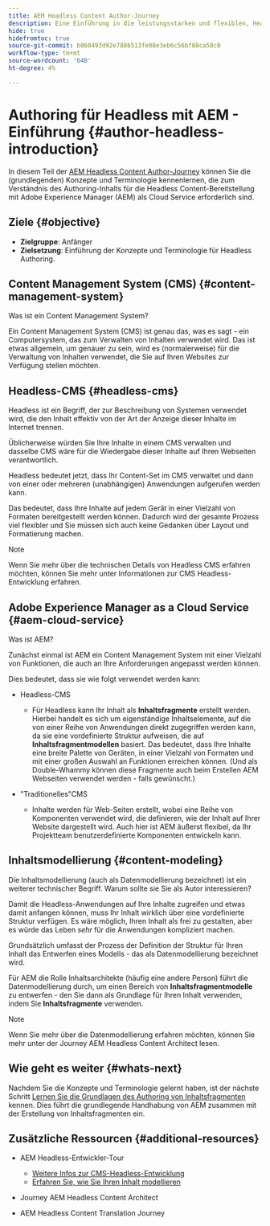 ```yaml
---
title: AEM Headless Content Author-Journey
description: Eine Einführung in die leistungsstarken und flexiblen, Headless-Funktionen von Adobe Experience Manager as a Cloud Service und die Erstellung von Inhalten für Ihr Projekt.
hide: true
hidefromtoc: true
source-git-commit: b860493d92e7886513fe08e3eb6c56bf88ca58c0
workflow-type: tm+mt
source-wordcount: '648'
ht-degree: 4%

---
```



# Authoring für Headless mit AEM - Einführung {#author-headless-introduction}

In diesem Teil der [AEM Headless Content Author-Journey](overview.md) können Sie die (grundlegenden) Konzepte und Terminologie kennenlernen, die zum Verständnis des Authoring-Inhalts für die Headless Content-Bereitstellung mit Adobe Experience Manager (AEM) als Cloud Service erforderlich sind.

## Ziele {#objective}

* **Zielgruppe**: Anfänger
* **Zielsetzung**: Einführung der Konzepte und Terminologie für Headless Authoring.

## Content Management System (CMS) {#content-management-system}

Was ist ein Content Management System?

Ein Content Management System (CMS) ist genau das, was es sagt - ein Computersystem, das zum Verwalten von Inhalten verwendet wird. Das ist etwas allgemein, um genauer zu sein, wird es (normalerweise) für die Verwaltung von Inhalten verwendet, die Sie auf Ihren Websites zur Verfügung stellen möchten.

## Headless-CMS {#headless-cms}

Headless ist ein Begriff, der zur Beschreibung von Systemen verwendet wird, die den Inhalt effektiv von der Art der Anzeige dieser Inhalte im Internet trennen.

Üblicherweise würden Sie Ihre Inhalte in einem CMS verwalten und dasselbe CMS wäre für die Wiedergabe dieser Inhalte auf Ihren Webseiten verantwortlich.

Headless bedeutet jetzt, dass Ihr Content-Set im CMS verwaltet und dann von einer oder mehreren (unabhängigen) Anwendungen aufgerufen werden kann.

Das bedeutet, dass Ihre Inhalte auf jedem Gerät in einer Vielzahl von Formaten bereitgestellt werden können. Dadurch wird der gesamte Prozess viel flexibler und Sie müssen sich auch keine Gedanken über Layout und Formatierung machen.

>[!NOTE]
>
>Wenn Sie mehr über die technischen Details von Headless CMS erfahren möchten, können Sie mehr unter Informationen zur CMS Headless-Entwicklung erfahren.

## Adobe Experience Manager as a Cloud Service {#aem-cloud-service}

Was ist AEM?

Zunächst einmal ist AEM ein Content Management System mit einer Vielzahl von Funktionen, die auch an Ihre Anforderungen angepasst werden können.

Dies bedeutet, dass sie wie folgt verwendet werden kann:

* Headless-CMS
   * Für Headless kann Ihr Inhalt als **Inhaltsfragmente** erstellt werden.
Hierbei handelt es sich um eigenständige Inhaltselemente, auf die von einer Reihe von Anwendungen direkt zugegriffen werden kann, da sie eine vordefinierte Struktur aufweisen, die auf **Inhaltsfragmentmodellen** basiert.
Das bedeutet, dass Ihre Inhalte eine breite Palette von Geräten, in einer Vielzahl von Formaten und mit einer großen Auswahl an Funktionen erreichen können.
(Und als Double-Whammy können diese Fragmente auch beim Erstellen AEM Webseiten verwendet werden - falls gewünscht.)

* &quot;Traditionelles&quot;CMS
   * Inhalte werden für Web-Seiten erstellt, wobei eine Reihe von Komponenten verwendet wird, die definieren, wie der Inhalt auf Ihrer Website dargestellt wird. Auch hier ist AEM äußerst flexibel, da Ihr Projektteam benutzerdefinierte Komponenten entwickeln kann.

## Inhaltsmodellierung {#content-modeling}

Die Inhaltsmodellierung (auch als Datenmodellierung bezeichnet) ist ein weiterer technischer Begriff. Warum sollte sie Sie als Autor interessieren?

Damit die Headless-Anwendungen auf Ihre Inhalte zugreifen und etwas damit anfangen können, muss Ihr Inhalt wirklich über eine vordefinierte Struktur verfügen. Es wäre möglich, Ihren Inhalt als frei zu gestalten, aber es würde das Leben *sehr* für die Anwendungen kompliziert machen.

Grundsätzlich umfasst der Prozess der Definition der Struktur für Ihren Inhalt das Entwerfen eines Modells - das als Datenmodellierung bezeichnet wird.

Für AEM die Rolle Inhaltsarchitekte (häufig eine andere Person) führt die Datenmodellierung durch, um einen Bereich von **Inhaltsfragmentmodelle** zu entwerfen - den Sie dann als Grundlage für Ihren Inhalt verwenden, indem Sie **Inhaltsfragmente** verwenden.

>[!NOTE]
>
>Wenn Sie mehr über die Datenmodellierung erfahren möchten, können Sie mehr unter der Journey AEM Headless Content Architect lesen.

## Wie geht es weiter {#whats-next}

Nachdem Sie die Konzepte und Terminologie gelernt haben, ist der nächste Schritt [Lernen Sie die Grundlagen des Authoring von Inhaltsfragmenten](basics.md) kennen. Dies führt die grundlegende Handhabung von AEM zusammen mit der Erstellung von Inhaltsfragmenten ein.

## Zusätzliche Ressourcen {#additional-resources}

* AEM Headless-Entwickler-Tour
   * [Weitere Infos zur CMS-Headless-Entwicklung](/help/journey-headless/developer/learn-about.md)
   * [Erfahren Sie, wie Sie Ihren Inhalt modellieren](/help/journey-headless/developer/model-your-content.md)

* Journey AEM Headless Content Architect

* AEM Headless Content Translation Journey